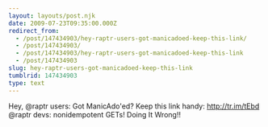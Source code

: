 ```yaml
---
layout: layouts/post.njk
date: 2009-07-23T09:35:00.000Z
redirect_from:
  - /post/147434903/hey-raptr-users-got-manicadoed-keep-this-link/
  - /post/147434903/
  - /post/147434903/hey-raptr-users-got-manicadoed-keep-this-link
  - /post/147434903
slug: hey-raptr-users-got-manicadoed-keep-this-link
tumblrid: 147434903
type: text
---
```

<p>Hey, @raptr users: Got ManicAdo'ed? Keep this link handy: <a href="http://tr.im/tEbd">http://tr.im/tEbd</a> @raptr devs: nonidempotent GETs! Doing It Wrong!!</p>

